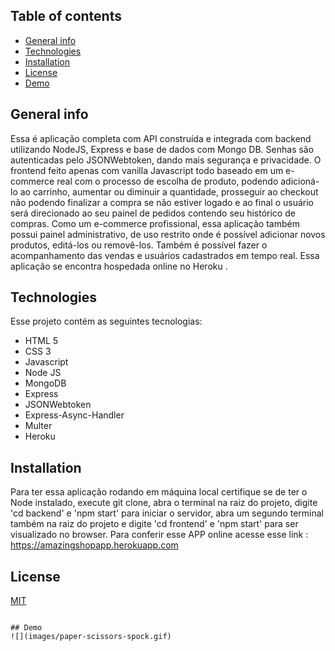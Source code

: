 ## Table of contents
* [General info](#general-info)
* [Technologies](#technologies)
* [Installation](#Installation)
* [License](#License)
* [Demo](#Demo)

## General info
Essa é aplicação completa com API construída e integrada com backend utilizando NodeJS, Express e base de dados com Mongo DB. Senhas são autenticadas pelo JSONWebtoken, dando mais segurança e privacidade. 
O frontend feito apenas com vanilla Javascript  todo baseado em um e-commerce real com o processo de escolha de produto, podendo adicioná-lo ao carrinho, aumentar ou diminuir a quantidade, prosseguir ao checkout não podendo finalizar a compra se não estiver logado e ao final o usuário será direcionado ao seu painel de pedidos contendo seu histórico de compras. 
Como um e-commerce profissional, essa aplicação também possui painel administrativo, de uso restrito onde é possível adicionar novos produtos, editá-los ou removê-los. Também é possível fazer o acompanhamento das vendas e usuários cadastrados em tempo real. 
Essa aplicação se encontra hospedada online no Heroku . 
	
## Technologies
Esse projeto contém as seguintes tecnologias:
* HTML 5
* CSS 3 
* Javascript
* Node JS
* MongoDB
* Express
* JSONWebtoken
* Express-Async-Handler
* Multer
* Heroku
	
## Installation
Para ter essa aplicação rodando em máquina local certifique se de ter o Node instalado, execute git clone, abra o terminal na raiz do projeto, digite 'cd backend' e 'npm start' para iniciar o servidor, abra um segundo terminal também na raiz do projeto e digite 'cd frontend' e 'npm start' para ser visualizado no browser.
Para conferir esse APP online acesse esse link : https://amazingshopapp.herokuapp.com
 

## License
[MIT](https://choosealicense.com/licenses/mit/)

```

## Demo
![](images/paper-scissors-spock.gif)



 

